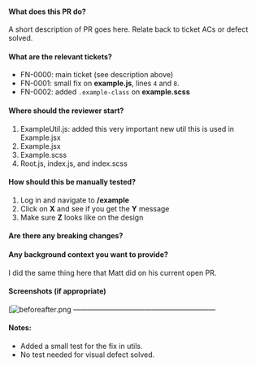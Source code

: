 #### What does this PR do?
A short description of PR goes here. Relate back to ticket ACs or defect solved.
#### What are the relevant tickets?
* FN-0000: main ticket (see description above)
* FN-0001: small fix on **example.js**, lines `4` and `8`.
* FN-0002: added `.example-class` on **example.scss**
#### Where should the reviewer start?
1. ExampleUtil.js: added this very important new util this is used in Example.jsx
2. Example.jsx
3. Example.scss
4. Root.js, index.js, and index.scss
#### How should this be manually tested?
1. Log in and navigate to **/example**
2. Click on **X** and see if you get the **Y** message
3. Make sure **Z** looks like on the design
#### Are there any breaking changes?
#### Any background context you want to provide?
I did the same thing here that Matt did on his current open PR.
#### Screenshots (if appropriate)
[![beforeafter.png](attachment:17/8087aa7dc1%2Fbefore+after.png)
————————————————————
#### Notes:
* Added a small test for the fix in utils.
* No test needed for visual defect solved.
